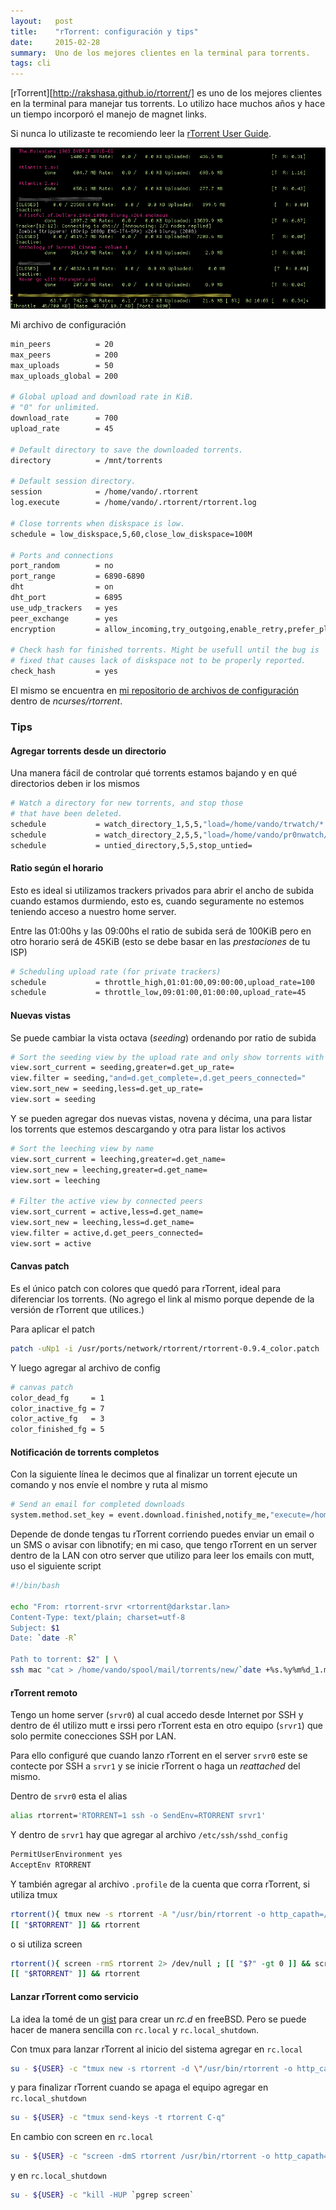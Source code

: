```yaml
---
layout:   post
title:    "rTorrent: configuración y tips"
date:     2015-02-28
summary:  Uno de los mejores clientes en la terminal para torrents.
tags: cli
---
```


[rTorrent][http://rakshasa.github.io/rtorrent/] es uno de los mejores 
clientes en la terminal para manejar tus torrents. Lo utilizo hace 
muchos años y hace un tiempo incorporó el manejo de magnet links.

Si nunca lo utilizaste te recomiendo leer la [rTorrent User
Guide](https://github.com/rakshasa/rtorrent/wiki/User-Guide).

![rTorrent in action](/images/rTorrent.png)

Mi archivo de configuración

```sh
min_peers          = 20
max_peers          = 200
max_uploads        = 50
max_uploads_global = 200

# Global upload and download rate in KiB. 
# "0" for unlimited.
download_rate      = 700
upload_rate        = 45

# Default directory to save the downloaded torrents.
directory          = /mnt/torrents

# Default session directory.
session            = /home/vando/.rtorrent
log.execute        = /home/vando/.rtorrent/rtorrent.log

# Close torrents when diskspace is low.
schedule = low_diskspace,5,60,close_low_diskspace=100M

# Ports and connections
port_random        = no
port_range         = 6890-6890
dht                = on
dht_port           = 6895
use_udp_trackers   = yes
peer_exchange      = yes
encryption         = allow_incoming,try_outgoing,enable_retry,prefer_plaintext

# Check hash for finished torrents. Might be usefull until the bug is
# fixed that causes lack of diskspace not to be properly reported.
check_hash         = yes

```

El mismo se encuentra en [mi repositorio de archivos de
configuración](https://github.com/vando/dotfiles) dentro de *ncurses/rtorrent*.

### Tips

#### Agregar torrents desde un directorio

Una manera fácil de controlar qué torrents estamos bajando y en qué
directorios deben ir los mismos

```sh
# Watch a directory for new torrents, and stop those 
# that have been deleted.
schedule           = watch_directory_1,5,5,"load=/home/vando/trwatch/*.torrent"
schedule           = watch_directory_2,5,5,"load=/home/vando/pr0nwatch/*.torrent,d.set_directory=/mnt/pr0n"
schedule           = untied_directory,5,5,stop_untied=
```

#### Ratio según el horario

Esto es ideal si utilizamos trackers privados para abrir el ancho de
subida cuando estamos durmiendo, esto es, cuando seguramente no
estemos teniendo acceso a nuestro home server.

Entre las 01:00hs y las 09:00hs el ratio de subida será de 100KiB pero
en otro horario será de 45KiB (esto se debe basar en las *prestaciones*
de tu ISP)

```sh
# Scheduling upload rate (for private trackers)
schedule           = throttle_high,01:01:00,09:00:00,upload_rate=100
schedule           = throttle_low,09:01:00,01:00:00,upload_rate=45
````

#### Nuevas vistas

Se puede cambiar la vista octava (*seeding*) ordenando por ratio de
subida

```sh
# Sort the seeding view by the upload rate and only show torrents with peers
view.sort_current = seeding,greater=d.get_up_rate=
view.filter = seeding,"and=d.get_complete=,d.get_peers_connected="
view.sort_new = seeding,less=d.get_up_rate=
view.sort = seeding
```

Y se pueden agregar dos nuevas vistas, novena y décima, una para
listar los torrents que estemos descargando y otra para listar
los activos

```sh
# Sort the leeching view by name
view.sort_current = leeching,greater=d.get_name=
view.sort_new = leeching,greater=d.get_name=
view.sort = leeching

# Filter the active view by connected peers
view.sort_current = active,less=d.get_name=
view.sort_new = leeching,less=d.get_name=
view.filter = active,d.get_peers_connected=
view.sort = active
```

#### Canvas patch

Es el único patch con colores que quedó para rTorrent, ideal para
diferenciar los torrents. (No agrego el link al mismo porque depende
de la versión de rTorrent que utilices.)

Para aplicar el patch

```sh
patch -uNp1 -i /usr/ports/network/rtorrent/rtorrent-0.9.4_color.patch
```

Y luego agregar al archivo de config

```sh
# canvas patch
color_dead_fg     = 1
color_inactive_fg = 7
color_active_fg   = 3
color_finished_fg = 5
```

#### Notificación de torrents completos

Con la siguiente línea le decimos que al finalizar un torrent ejecute
un comando y nos envíe el nombre y ruta al mismo

```sh
# Send an email for completed downloads
system.method.set_key = event.download.finished,notify_me,"execute=/home/vando/bin/torrent_notify,$d.get_name=,$d.get_directory="
```

Depende de donde tengas tu rTorrent corriendo puedes enviar un email o
un SMS o avisar con libnotify; en mi caso, que tengo rTorrent en un
server dentro de la LAN con otro server que utilizo para leer los
emails con mutt, uso el siguiente script

```sh
#!/bin/bash

echo "From: rtorrent-srvr <rtorrent@darkstar.lan>
Content-Type: text/plain; charset=utf-8
Subject: $1
Date: `date -R`

Path to torrent: $2" | \
ssh mac "cat > /home/vando/spool/mail/torrents/new/`date +%s.%y%m%d_1.mac`"
```

#### rTorrent remoto

Tengo un home server (`srvr0`) al cual accedo desde Internet por SSH y
dentro de él utilizo mutt e irssi pero rTorrent esta en otro equipo
(`srvr1`) que solo permite conecciones SSH por LAN.

Para ello configuré que cuando lanzo rTorrent en el server `srvr0`
este se contecte por SSH a `srvr1` y se inicie rTorrent o haga un
*reattached* del mismo.

Dentro de `srvr0` esta el alias

```sh
alias rtorrent='RTORRENT=1 ssh -o SendEnv=RTORRENT srvr1'
```

Y dentro de `srvr1` hay que agregar al archivo `/etc/ssh/sshd_config`

```sh
PermitUserEnvironment yes
AcceptEnv RTORRENT
```

Y también agregar al archivo `.profile` de la cuenta que corra
rTorrent, si utiliza tmux

```sh
rtorrent(){ tmux new -s rtorrent -A "/usr/bin/rtorrent -o http_capath=/etc/ssl/certs" ; }
[[ "$RTORRENT" ]] && rtorrent

```

o si utiliza screen

```sh
rtorrent(){ screen -rmS rtorrent 2> /dev/null ; [[ "$?" -gt 0 ]] && screen -mS rtorrent /usr/bin/rtorrent -o http_capath=/etc/ssl/certs ; }
[[ "$RTORRENT" ]] && rtorrent
```
#### Lanzar rTorrent como servicio

La idea la tomé de un [gist](https://gist.github.com/Grogdor/a78796740d8a668d0158)
para crear un *rc.d* en freeBSD. Pero se puede hacer de manera sencilla con 
`rc.local` y `rc.local_shutdown`.

Con tmux para lanzar rTorrent al inicio del sistema agregar en `rc.local`

```sh
su - ${USER} -c "tmux new -s rtorrent -d \"/usr/bin/rtorrent -o http_capath=/etc/ssl/certs\""
```

y para finalizar rTorrent cuando se apaga el equipo agregar en
`rc.local_shutdown`

```sh
su - ${USER} -c "tmux send-keys -t rtorrent C-q"
```

En cambio con screen en `rc.local`

```sh
su - ${USER} -c "screen -dmS rtorrent /usr/bin/rtorrent -o http_capath=/etc/ssl/certs"
```

y en `rc.local_shutdown`

```sh
su - ${USER} -c "kill -HUP `pgrep screen`  
```
